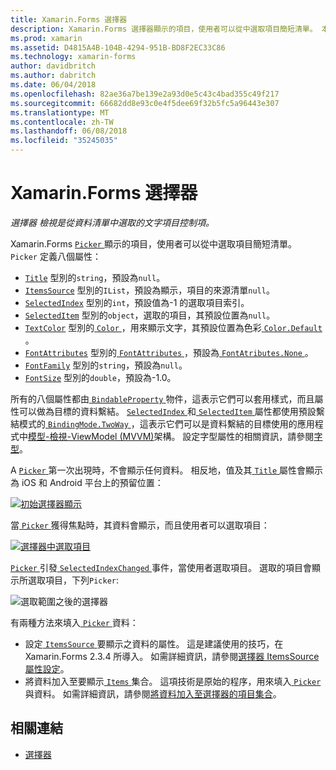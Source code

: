 ```yaml
---
title: Xamarin.Forms 選擇器
description: Xamarin.Forms 選擇器顯示的項目，使用者可以從中選取項目簡短清單。 本文說明如何使用選擇器類別的文字項目從清單中選取的資料。
ms.prod: xamarin
ms.assetid: D4815A4B-104B-4294-951B-BD8F2EC33C86
ms.technology: xamarin-forms
author: davidbritch
ms.author: dabritch
ms.date: 06/04/2018
ms.openlocfilehash: 82ae36a7be139e2a93d0e5c43c4bad355c49f217
ms.sourcegitcommit: 66682dd8e93c0e4f5dee69f32b5fc5a96443e307
ms.translationtype: MT
ms.contentlocale: zh-TW
ms.lasthandoff: 06/08/2018
ms.locfileid: "35245035"
---
```

# <a name="xamarinforms-picker"></a>Xamarin.Forms 選擇器

_選擇器 檢視是從資料清單中選取的文字項目控制項。_

Xamarin.Forms [ `Picker` ](xref:Xamarin.Forms.Picker)顯示的項目，使用者可以從中選取項目簡短清單。 `Picker` 定義八個屬性：

- [`Title`](xref:Xamarin.Forms.Picker.Title) 型別的`string`，預設為`null`。
- [`ItemsSource`](xref:Xamarin.Forms.Picker.ItemsSource) 型別的`IList`，預設為顯示，項目的來源清單`null`。
- [`SelectedIndex`](xref:Xamarin.Forms.Picker.SelectedIndex) 型別的`int`，預設值為-1 的選取項目索引。
- [`SelectedItem`](xref:Xamarin.Forms.Picker.SelectedItem) 型別的`object`，選取的項目，其預設位置為`null`。
- [`TextColor`](xref:Xamarin.Forms.Picker.TextColor) 型別的[ `Color` ](xref:Xamarin.Forms.Color)，用來顯示文字，其預設位置為色彩[ `Color.Default` ](https://developer.xamarin.com/api/property/Xamarin.Forms.Color.Default/)。
- [`FontAttributes`](xref:Xamarin.Forms.Picker.FontAttributes) 型別的[ `FontAttributes` ](xref:Xamarin.Forms.FontAttributes)，預設為[ `FontAtributes.None` ](xref:Xamarin.Forms.FontAttributes.None)。
- [`FontFamily`](xref:Xamarin.Forms.Picker.FontFamily) 型別的`string`，預設為`null`。
- [`FontSize`](xref:Xamarin.Forms.Picker.FontSize) 型別的`double`，預設為-1.0。

所有的八個屬性都由[ `BindableProperty` ](xref:Xamarin.Forms.BindableProperty)物件，這表示它們可以套用樣式，而且屬性可以做為目標的資料繫結。 [ `SelectedIndex` ](xref:Xamarin.Forms.Picker.SelectedIndex)和[ `SelectedItem` ](xref:Xamarin.Forms.Picker.SelectedItem)屬性都使用預設繫結模式的[ `BindingMode.TwoWay` ](xref:Xamarin.Forms.BindingMode.TwoWay)，這表示它們可以是資料繫結的目標使用的應用程式中[模型-檢視-ViewModel (MVVM)](~/xamarin-forms/enterprise-application-patterns/mvvm.md)架構。 設定字型屬性的相關資訊，請參閱[字型](~/xamarin-forms/user-interface/text/fonts.md)。

A [ `Picker` ](https://developer.xamarin.com/api/type/Xamarin.Forms.Picker/)第一次出現時，不會顯示任何資料。 相反地，值及其[ `Title` ](https://developer.xamarin.com/api/property/Xamarin.Forms.Picker.Title/)屬性會顯示為 iOS 和 Android 平台上的預留位置：

[![](images/picker-initial.png "初始選擇器顯示")](images/picker-initial-large.png#lightbox "初始選擇器顯示")

當[ `Picker` ](https://developer.xamarin.com/api/type/Xamarin.Forms.Picker/)獲得焦點時，其資料會顯示，而且使用者可以選取項目：

[![](images/picker-selection.png "選擇器中選取項目")](images/picker-selection-large.png#lightbox "選擇器中選取項目")

[ `Picker` ](xref:Xamarin.Forms.Picker)引發[ `SelectedIndexChanged` ](xref:Xamarin.Forms.Picker.SelectedIndexChanged)事件，當使用者選取項目。 選取的項目會顯示所選取項目，下列`Picker`:

![](images/picker-after-selection.png "選取範圍之後的選擇器")

有兩種方法來填入[ `Picker` ](https://developer.xamarin.com/api/type/Xamarin.Forms.Picker/)資料：

- 設定[ `ItemsSource` ](https://developer.xamarin.com/api/property/Xamarin.Forms.Picker.ItemsSource/)要顯示之資料的屬性。 這是建議使用的技巧，在 Xamarin.Forms 2.3.4 所導入。 如需詳細資訊，請參閱[選擇器 ItemsSource 屬性設定](populating-itemssource.md)。
- 將資料加入至要顯示[ `Items` ](https://developer.xamarin.com/api/property/Xamarin.Forms.Picker.Items/)集合。 這項技術是原始的程序，用來填入[ `Picker` ](https://developer.xamarin.com/api/type/Xamarin.Forms.Picker/)與資料。 如需詳細資訊，請參閱[將資料加入至選擇器的項目集合](populating-items.md)。

## <a name="related-links"></a>相關連結

- [選擇器](https://developer.xamarin.com/api/type/Xamarin.Forms.Picker/)
